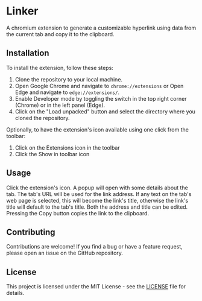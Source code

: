 # Linker

A chromium extension to generate a customizable hyperlink using data from the current tab and copy it to the clipboard.

## Installation

To install the extension, follow these steps:

1. Clone the repository to your local machine.
2. Open Google Chrome and navigate to `chrome://extensions` or Open Edge and navigate to `edge://extensions/`.
3. Enable Developer mode by toggling the switch in the top right corner (Chrome) or in the left panel (Edge).
4. Click on the "Load unpacked" button and select the directory where you cloned the repository.

Optionally, to have the extension's icon available using one click from the toolbar:
1. Click on the Extensions icon in the toolbar
2. Click the Show in toolbar icon

## Usage

Click the extension's icon. A popup will open with some details about the tab. The tab's URL will be used for the link address. If any text on the tab's web page is selected, this will become the link's title, otherwise the link's title will default to the tab's title. Both the address and title can be edited. Pressing the Copy button copies the link to the clipboard.

## Contributing

Contributions are welcome! If you find a bug or have a feature request, please open an issue on the GitHub repository.

## License

This project is licensed under the MIT License - see the [LICENSE](LICENSE) file for details.
